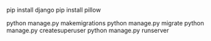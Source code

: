 pip install django
pip install pillow

python manage.py makemigrations
python manage.py migrate
python manage.py createsuperuser
python manage.py runserver